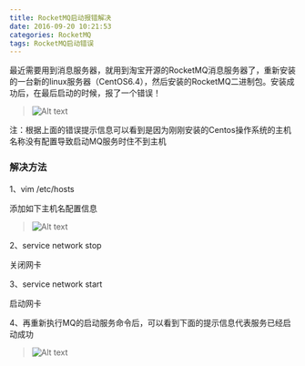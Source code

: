 ```yaml
---
title: RocketMQ启动报错解决
date: 2016-09-20 10:21:53
categories: RocketMQ
tags: RocketMQ启动错误
---
```

最近需要用到消息服务器，就用到淘宝开源的RocketMQ消息服务器了，重新安装的一台新的linux服务器（CentOS6.4），然后安装的RocketMQ二进制包。安装成功后，在最后启动的时候，报了一个错误！

<!--more-->

>![Alt text](http://soujava.com/images/rocketMQ1.png)

注：根据上面的错误提示信息可以看到是因为刚刚安装的Centos操作系统的主机名称没有配置导致启动MQ服务时住不到主机

### 解决方法

1、vim /etc/hosts   
	
添加如下主机名配置信息

>![Alt text](http://soujava.com/images/rocketMQ2.png)

2、service network stop  

关闭网卡

3、service network start  

启动网卡

4、再重新执行MQ的启动服务命令后，可以看到下面的提示信息代表服务已经启动成功

>![Alt text](http://soujava.com/images/rocketMQ3.png)

